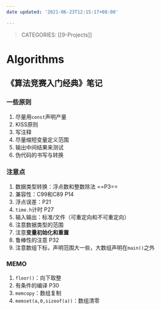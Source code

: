 ```yaml
---
date updated: '2021-06-23T12:15:17+08:00'

---
```


> CATEGORIES: [[9-Projects]]

# Algorithms

## 《算法竞赛入门经典》笔记

### 一些原则

1.  尽量用`const`声明产量
2.  KISS原则
3.  写注释
4.  尽量缩短变量定义范围
5.  输出中间结果来测试
6.  伪代码的书写与转换

### 注意点

1.  数据类型转换：浮点数和整数除法 ==P3==
2.  兼容性：C99和C89 P14
3.  浮点误差：P21
4.  `time.h`计时 P27
5.  输入输出：标准/文件（可重定向和不可重定向）
6.  注意数据类型的范围
7.  注意**变量初始化和重置**
8.  鲁棒性的注意 P32
9.  注意数组下标，声明范围大一些，大数组声明在`main()`之外

### MEMO

1.  `floor()`：向下取整
2.  有条件的编译 P30
3.  `memcopy`：数组复制
4.  `memset(a,0,sizeof(a))`：数组清零





